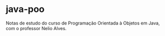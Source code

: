 # java-poo
Notas de estudo do curso de Programação Orientada à Objetos em Java, com o professor Nelio Alves.
